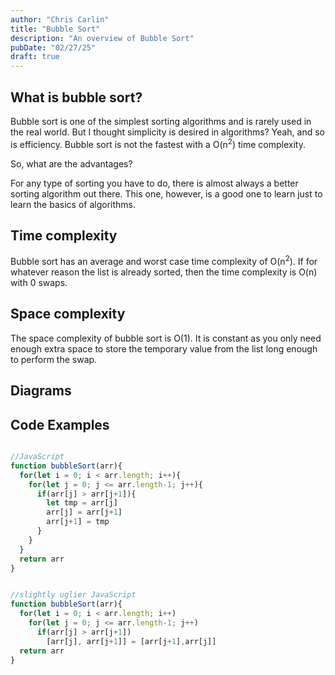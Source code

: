 ```yaml
---
author: "Chris Carlin"
title: "Bubble Sort"
description: "An overview of Bubble Sort"
pubDate: "02/27/25"
draft: true
---
```


## What is bubble sort?

Bubble sort is one of the simplest sorting algorithms and is rarely used in the real world.
But I thought simplicity is desired in algorithms? Yeah, and so is efficiency. 
Bubble sort is not the fastest with a O(n<sup>2</sup>) time complexity.

So, what are the advantages?

For any type of sorting you have to do, there is almost always a better sorting algorithm out there. This one, however, is a good one to learn just to learn the basics of algorithms.


## Time complexity

Bubble sort has an average and worst case time complexity of O(n<sup>2</sup>). If for whatever reason the list is already sorted, then the time complexity is O(n) with 0 swaps. 

## Space complexity

The space complexity of bubble sort is O(1). It is constant as you only need enough extra space to store the temporary value from the list long enough to perform the swap. 

## Diagrams

<p align="center>

![bubble sort](/bubbleSort/Sorting_bubblesort_anim.gif) 

</p>

## Code Examples

``` JavaScript

//JavaScript
function bubbleSort(arr){
  for(let i = 0; i < arr.length; i++){
    for(let j = 0; j <= arr.length-1; j++){
      if(arr[j] > arr[j+1]){
        let tmp = arr[j]
        arr[j] = arr[j+1]
        arr[j+1] = tmp
      }
    }
  }
  return arr
}

```

```JavaScript

//slightly uglier JavaScript
function bubbleSort(arr){
  for(let i = 0; i < arr.length; i++)
    for(let j = 0; j <= arr.length-1; j++)
      if(arr[j] > arr[j+1])
        [arr[j], arr[j+1]] = [arr[j+1],arr[j]]
  return arr
}

```
